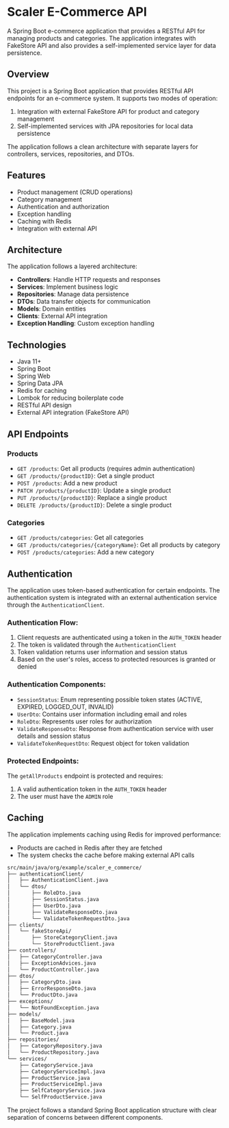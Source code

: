 # Scaler E-Commerce API

A Spring Boot e-commerce application that provides a RESTful API for managing products and categories. The application integrates with FakeStore API and also provides a self-implemented service layer for data persistence.

## Overview

This project is a Spring Boot application that provides RESTful API endpoints for an e-commerce system. It supports two modes of operation:
1. Integration with external FakeStore API for product and category management
2. Self-implemented services with JPA repositories for local data persistence

The application follows a clean architecture with separate layers for controllers, services, repositories, and DTOs.

## Features

- Product management (CRUD operations)
- Category management
- Authentication and authorization
- Exception handling
- Caching with Redis
- Integration with external API

## Architecture

The application follows a layered architecture:

- **Controllers**: Handle HTTP requests and responses
- **Services**: Implement business logic
- **Repositories**: Manage data persistence
- **DTOs**: Data transfer objects for communication
- **Models**: Domain entities
- **Clients**: External API integration
- **Exception Handling**: Custom exception handling

## Technologies

- Java 11+
- Spring Boot
- Spring Web
- Spring Data JPA
- Redis for caching
- Lombok for reducing boilerplate code
- RESTful API design
- External API integration (FakeStore API)

## API Endpoints

### Products

- `GET /products`: Get all products (requires admin authentication)
- `GET /products/{productID}`: Get a single product
- `POST /products`: Add a new product
- `PATCH /products/{productID}`: Update a single product
- `PUT /products/{productID}`: Replace a single product
- `DELETE /products/{productID}`: Delete a single product

### Categories

- `GET /products/categories`: Get all categories
- `GET /products/categories/{categoryName}`: Get all products by category
- `POST /products/categories`: Add a new category

## Authentication

The application uses token-based authentication for certain endpoints. The authentication system is integrated with an external authentication service through the `AuthenticationClient`.

### Authentication Flow:

1. Client requests are authenticated using a token in the `AUTH_TOKEN` header
2. The token is validated through the `AuthenticationClient`
3. Token validation returns user information and session status
4. Based on the user's roles, access to protected resources is granted or denied

### Authentication Components:

- `SessionStatus`: Enum representing possible token states (ACTIVE, EXPIRED, LOGGED_OUT, INVALID)
- `UserDto`: Contains user information including email and roles
- `RoleDto`: Represents user roles for authorization
- `ValidateResponseDto`: Response from authentication service with user details and session status
- `ValidateTokenRequestDto`: Request object for token validation

### Protected Endpoints:

The `getAllProducts` endpoint is protected and requires:
1. A valid authentication token in the `AUTH_TOKEN` header
2. The user must have the `ADMIN` role

## Caching

The application implements caching using Redis for improved performance:

- Products are cached in Redis after they are fetched
- The system checks the cache before making external API calls

```html
src/main/java/org/example/scaler_e_commerce/
├── authenticationClient/
│   ├── AuthenticationClient.java
│   └── dtos/
│       ├── RoleDto.java
│       ├── SessionStatus.java
│       ├── UserDto.java
│       ├── ValidateResponseDto.java
│       └── ValidateTokenRequestDto.java
├── clients/
│   └── fakeStoreApi/
│       ├── StoreCategoryClient.java
│       └── StoreProductClient.java
├── controllers/
│   ├── CategoryController.java
│   ├── ExceptionAdvices.java
│   └── ProductController.java
├── dtos/
│   ├── CategoryDto.java
│   ├── ErrorResponseDto.java
│   └── ProductDto.java
├── exceptions/
│   └── NotFoundException.java
├── models/
│   ├── BaseModel.java
│   ├── Category.java
│   └── Product.java
├── repositories/
│   ├── CategoryRepository.java
│   └── ProductRepository.java
└── services/
    ├── CategoryService.java
    ├── CategoryServiceImpl.java
    ├── ProductService.java
    ├── ProductServiceImpl.java
    ├── SelfCategoryService.java
    └── SelfProductService.java
```

The project follows a standard Spring Boot application structure with clear separation of concerns between different components.